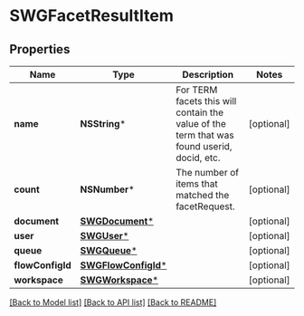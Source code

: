 # SWGFacetResultItem

## Properties
Name | Type | Description | Notes
------------ | ------------- | ------------- | -------------
**name** | **NSString*** | For TERM facets this will contain the value of the term that was found userid, docid, etc. | [optional] 
**count** | **NSNumber*** | The number of items that matched the facetRequest. | [optional] 
**document** | [**SWGDocument***](SWGDocument.md) |  | [optional] 
**user** | [**SWGUser***](SWGUser.md) |  | [optional] 
**queue** | [**SWGQueue***](SWGQueue.md) |  | [optional] 
**flowConfigId** | [**SWGFlowConfigId***](SWGFlowConfigId.md) |  | [optional] 
**workspace** | [**SWGWorkspace***](SWGWorkspace.md) |  | [optional] 

[[Back to Model list]](../README.md#documentation-for-models) [[Back to API list]](../README.md#documentation-for-api-endpoints) [[Back to README]](../README.md)


